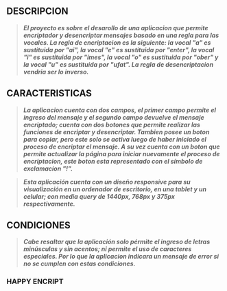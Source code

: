## DESCRIPCION 

> ***El proyecto es sobre el desarollo de una aplicacion que permite encriptador y desencriptar mensajes basado en una regla para las vocales. La regla de encriptacion es la siguiente: la vocal "a" es sustituida por "ai", la vocal "e" es sustituida por "enter", la vocal "i" es sustituida por "imes", la vocal "o" es sustituida por "ober" y la vocal "u" es sustituida por "ufat". La regla de desencriptacion vendria ser lo inverso.***

## CARACTERISTICAS

> ***La aplicacion cuenta con dos campos, el primer campo permite el ingreso del mensaje y el segundo campo devuelve el mensaje encriptado; cuenta con dos botones que permite realizar las funciones de encriptar y desencriptar. Tambien posee un boton para copiar, pero este solo se activa luego de haber iniciado el proceso de encriptar el mensaje. A su vez cuenta con un boton que permite actualizar la página para iniciar nuevamente el proceso de encriptacion, este boton esta representado con el símbolo de exclamacion "!".***

> ***Esta aplicación cuenta con un diseño responsive para su visualización en un ordenador de escritorio, en una tablet y un celular; con media query de 1440px, 768px y 375px respectivamente.***


## CONDICIONES

> ***Cabe resaltar que la aplicación solo pérmite el ingreso de letras minúsculas y sin acentos; ni permite el uso de caracteres especiales. Por lo que la aplicacion indicara un mensaje de error si no se cumplen con estas condiciones.*** 

### HAPPY ENCRIPT


